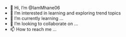 - 👋 Hi, I’m @IamMhane06
- 👀 I’m interested in learning and exploring trend topics
- 🌱 I’m currently learning ...
- 💞️ I’m looking to collaborate on ...
- 📫 How to reach me ...

<!---
IamMhane06/IamMhane06 is a ✨ special ✨ repository because its `README.md` (this file) appears on your GitHub profile.
You can click the Preview link to take a look at your changes.
--->

